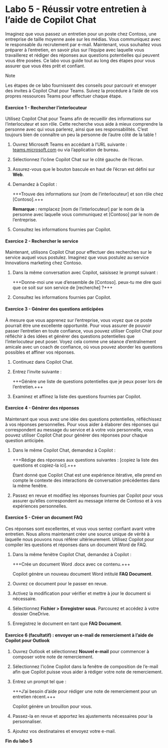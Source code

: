 # Labo 5 - Réussir votre entretien à l’aide de Copilot Chat

Imaginez que vous passez un entretien pour un poste chez Contoso, une entreprise de taille moyenne axée sur les médias. Vous communiquez avec le responsable du recrutement par e-mail. Maintenant, vous souhaitez vous préparer à l’entretien, en savoir plus sur l’équipe avec laquelle vous travaillerez et rédiger des réponses aux questions potentielles qui peuvent vous être posées. Ce labo vous guide tout au long des étapes pour vous assurer que vous êtes prêt et confiant.

> [!NOTE]
> Les étapes de ce labo fournissent des conseils pour parcourir et envoyer des invites à Copilot Chat pour Teams. Suivez la procédure à l’aide de vos propres ressources Teams pour effectuer chaque étape.

#### Exercice 1 - Rechercher l’interlocuteur

Utilisez Copilot Chat pour Teams afin de recueillir des informations sur l’interlocuteur et son rôle. Cette recherche vous aide à mieux comprendre la personne avec qui vous parlerez, ainsi que ses responsabilités. C’est toujours bien de connaître un peu la personne de l’autre côté de la table !

1.  Ouvrez Microsoft Teams en accédant à l’URL suivante : [teams.microsoft.com](https://teams.microsoft.com) ou via l’application de bureau.

1.  Sélectionnez l’icône Copilot Chat sur le côté gauche de l’écran.

1. Assurez-vous que le bouton bascule en haut de l’écran est défini sur **Web**.

1. Demandez à Copilot :

    +++Trouve des informations sur [nom de l’interlocuteur] et son rôle chez [Contoso].+++

    **Remarque :** remplacez [nom de l’interlocuteur] par le nom de la personne avec laquelle vous communiquez et [Contoso] par le nom de l’entreprise.

1. Consultez les informations fournies par Copilot.

#### Exercice 2 - Rechercher le service

Maintenant, utilisons Copilot Chat pour effectuer des recherches sur le service auquel vous postulez. Imaginez que vous postulez au service Innovations marketing chez Contoso.

1. Dans la même conversation avec Copilot, saisissez le prompt suivant :

    +++Donne-moi une vue d’ensemble de [Contoso]. peux-tu me dire quoi que ce soit sur son service de [recherche] ?+++

1. Consultez les informations fournies par Copilot.

#### Exercice 3 - Générer des questions anticipées

À mesure que vous apprenez sur l’entreprise, vous voyez que ce poste pourrait être une excellente opportunité. Pour vous assurer de pouvoir passer l’entretien en toute confiance, vous pouvez utiliser Copilot Chat pour réfléchir à des idées et générer des questions potentielles que l’interlocuteur peut poser. Voyez cela comme une séance d’entraînement amicale avec un coach de confiance, où vous pouvez aborder les questions possibles et affiner vos réponses.

1. Continuez dans Copilot Chat.

1. Entrez l’invite suivante :

    +++Génère une liste de questions potentielles que je peux poser lors de l’entretien.+++

1. Examinez et affinez la liste des questions fournies par Copilot.

#### Exercice 4 - Générer des réponses

Maintenant que vous avez une idée des questions potentielles, réfléchissez à vos réponses personnelles. Pour vous aider à élaborer des réponses qui correspondent au message du service et à votre voix personnelle, vous pouvez utiliser Copilot Chat pour générer des réponses pour chaque question anticipée.

1. Dans le même Copilot Chat, demandez à Copilot :

    +++Rédige des réponses aux questions suivantes : [copiez la liste des questions et copiez-la ici].+++

    Étant donné que Copilot Chat est une expérience itérative, elle prend en compte le contexte des interactions de conversation précédentes dans la même fenêtre.

1. Passez en revue et modifiez les réponses fournies par Copilot pour vous assurer qu’elles correspondent au message interne de Contoso et à vos expériences personnelles.

#### Exercice 5 - Créer un document FAQ

Ces réponses sont excellentes, et vous vous sentez confiant avant votre entretien. Nous allons maintenant créer une source unique de vérité à laquelle nous pouvons nous référer ultérieurement. Utilisez Copilot pour compiler les questions et réponses dans un document Word de FAQ.

1. Dans la même fenêtre Copilot Chat, demandez à Copilot : 

    +++Crée un document Word .docx avec ce contenu.+++

    Copilot génère un nouveau document Word intitulé **FAQ Document**.

1. Ouvrez ce document pour le passer en revue.

1. Activez la modification pour vérifier et mettre à jour le document si nécessaire. 

1. Sélectionnez **Fichier > Enregistrer sous**. Parcourez et accédez à votre dossier OneDrive.

1. Enregistrez le document en tant que **FAQ Document**.
   
#### Exercice 6 (facultatif) : envoyer un e-mail de remerciement à l’aide de Copilot pour Outlook

1. Ouvrez Outlook et sélectionnez **Nouvel e-mail** pour commencer à composer votre note de remerciement.

1. Sélectionnez l’icône Copilot dans la fenêtre de composition de l’e-mail afin que Copilot puisse vous aider à rédiger votre note de remerciement.

1. Entrez un prompt tel que :

    +++J’ai besoin d’aide pour rédiger une note de remerciement pour un entretien récent.+++

    Copilot génère un brouillon pour vous.

1. Passez-la en revue et apportez les ajustements nécessaires pour la personnaliser.

1. Ajoutez vos destinataires et envoyez votre e-mail.

**Fin du labo 5**
